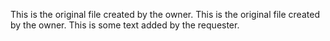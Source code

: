 This is the original file created by the owner.
This is the original file created by the owner.
This is some text added by the requester.
